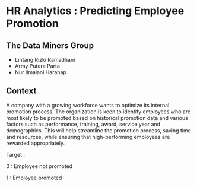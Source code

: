 # HR Analytics : Predicting Employee Promotion
## The Data Miners Group 
- Lintang Rizki Ramadhani
- Army Putera Parta
- Nur Ilmalani Harahap

## Context
A company with a growing workforce wants to optimize its internal promotion process. The organization is keen to identify employees who are most likely to be promoted based on historical promotion data and various factors such as performance, training, award, service year and demographics. This will help streamline the promotion process, saving time and resources, while ensuring that high-performing employees are rewarded appropriately.

Target :

0 : Employee not promoted

1 : Employee promoted
